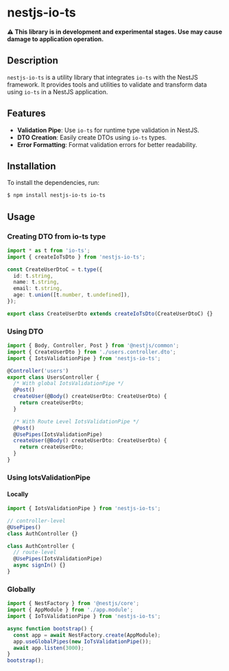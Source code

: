 # nestjs-io-ts

**⚠️ This library is in development and experimental stages. Use may cause damage to application operation.**

## Description

`nestjs-io-ts` is a utility library that integrates `io-ts` with the NestJS framework. It provides tools and utilities to validate and transform data using `io-ts` in a NestJS application.

## Features

- **Validation Pipe**: Use `io-ts` for runtime type validation in NestJS.
- **DTO Creation**: Easily create DTOs using `io-ts` types.
- **Error Formatting**: Format validation errors for better readability.

## Installation

To install the dependencies, run:

```bash
$ npm install nestjs-io-ts io-ts
```

## Usage

### Creating DTO from io-ts type

```typescript
import * as t from 'io-ts';
import { createIoTsDto } from 'nestjs-io-ts';

const CreateUserDtoC = t.type({
  id: t.string,
  name: t.string,
  email: t.string,
  age: t.union([t.number, t.undefined]),
});

export class CreateUserDto extends createIoTsDto(CreateUserDtoC) {}
```

### Using DTO

```typescript
import { Body, Controller, Post } from '@nestjs/common';
import { CreateUserDto } from './users.controller.dto';
import { IotsValidationPipe } from 'nestjs-io-ts';

@Controller('users')
export class UsersController {
  /* With global IotsValidationPipe */
  @Post()
  createUser(@Body() createUserDto: CreateUserDto) {
    return createUserDto;
  }

  /* With Route Level IotsValidationPipe */
  @Post()
  @UsePipes(IotsValidationPipe)
  createUser(@Body() createUserDto: CreateUserDto) {
    return createUserDto;
  }
}
```

### Using IotsValidationPipe

#### Locally

```typescript
import { IotsValidationPipe } from 'nestjs-io-ts';

// controller-level
@UsePipes()
class AuthController {}

class AuthController {
  // route-level
  @UsePipes(IotsValidationPipe)
  async signIn() {}
}
```

### Globally

```typescript
import { NestFactory } from '@nestjs/core';
import { AppModule } from './app.module';
import { IoTsValidationPipe } from 'nestjs-io-ts';

async function bootstrap() {
  const app = await NestFactory.create(AppModule);
  app.useGlobalPipes(new IoTsValidationPipe());
  await app.listen(3000);
}
bootstrap();
```
